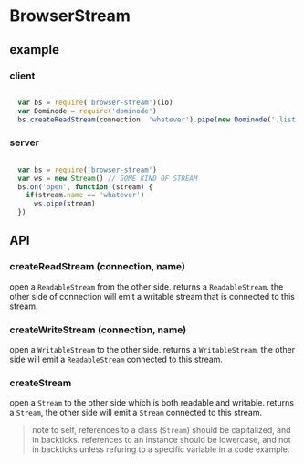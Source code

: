 # BrowserStream

## example

### client 

``` js

  var bs = require('browser-stream')(io)
  var Dominode = require('dominode')
  bs.createReadStream(connection, 'whatever').pipe(new Dominode('.list', '<li id=item></li>'))

```

### server

``` js

  var bs = require('browser-stream')
  var ws = new Stream() // SOME KIND OF STREAM
  bs.on('open', function (stream) {
    if(stream.name == 'whatever') 
      ws.pipe(stream)
  })

```

## API

### createReadStream (connection, name)

open a `ReadableStream` from the other side.
returns a `ReadableStream`.
the other side of connection will emit a writable stream that is connected to this stream.

### createWriteStream (connection, name)

open a `WritableStream` to the other side.
returns a `WritableStream`, the other side will emit a `ReadableStream` connected to this stream.

### createStream

open a `Stream` to the other side which is both readable and writable.
returns a `Stream`, the other side will emit a `Stream` connected to this stream.

> note to self, references to a class (`Stream`) should be capitalized, and in backticks.
> references to an instance should be lowercase, and not in backticks unless refuring to
> a specific variable in a code example.
